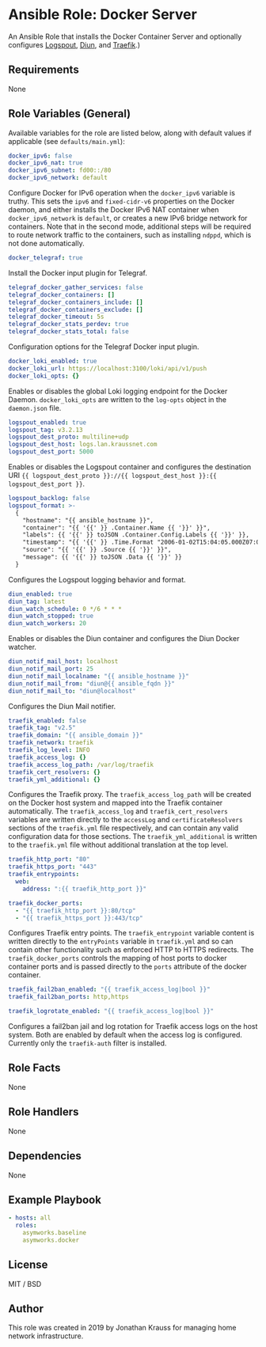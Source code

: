 # Ansible Role: Docker Server

An Ansible Role that installs the Docker Container Server and optionally configures [Logspout](https://github.com/gliderlabs/logspout), [Diun](https://crazymax.dev/diun/), and [Traefik](https://traefik.io/traefik/).)

## Requirements

None

## Role Variables (General)

Available variables for the role are listed below, along with default values if applicable (see `defaults/main.yml`):

```yaml
docker_ipv6: false
docker_ipv6_nat: true
docker_ipv6_subnet: fd00::/80
docker_ipv6_network: default
```

Configure Docker for IPv6 operation when the `docker_ipv6` variable is truthy. This sets the `ipv6` and `fixed-cidr-v6` properties on the Docker daemon, and either installs the Docker IPv6 NAT container when `docker_ipv6_network` is `default`, or creates a new IPv6 bridge network for containers. Note that in the second mode, additional steps will be required to route network traffic to the containers, such as installing `ndppd`, which is not done automatically.

```yaml
docker_telegraf: true
```

Install the Docker input plugin for Telegraf.

```yaml
telegraf_docker_gather_services: false
telegraf_docker_containers: []
telegraf_docker_containers_include: []
telegraf_docker_containers_exclude: []
telegraf_docker_timeout: 5s
telegraf_docker_stats_perdev: true
telegraf_docker_stats_total: false
```

Configuration options for the Telegraf Docker input plugin.

```yaml
docker_loki_enabled: true
docker_loki_url: https://localhost:3100/loki/api/v1/push
docker_loki_opts: {}
```

Enables or disables the global Loki logging endpoint for the Docker Daemon.
`docker_loki_opts` are written to the `log-opts` object in the `daemon.json`
file.

```yaml
logspout_enabled: true
logspout_tag: v3.2.13
logspout_dest_proto: multiline+udp
logspout_dest_host: logs.lan.kraussnet.com
logspout_dest_port: 5000
```

Enables or disables the Logspout container and configures the destination URI `{{ logspout_dest_proto }}://{{ logspout_dest_host }}:{{ logspout_dest_port }}`.

```yaml
logspout_backlog: false
logspout_format: >-
  {
    "hostname": "{{ ansible_hostname }}",
    "container": "{{ '{{' }} .Container.Name {{ '}}' }}",
    "labels": {{ '{{' }} toJSON .Container.Config.Labels {{ '}}' }},
    "timestamp": "{{ '{{' }} .Time.Format "2006-01-02T15:04:05.000Z07:00" {{ '}}' }}",
    "source": "{{ '{{' }} .Source {{ '}}' }}",
    "message": {{ '{{' }} toJSON .Data {{ '}}' }}
  }
```

Configures the Logspout logging behavior and format.

```yaml
diun_enabled: true
diun_tag: latest
diun_watch_schedule: 0 */6 * * *
diun_watch_stopped: true
diun_watch_workers: 20
```

Enables or disables the Diun container and configures the Diun Docker watcher.

```yaml
diun_notif_mail_host: localhost
diun_notif_mail_port: 25
diun_notif_mail_localname: "{{ ansible_hostname }}"
diun_notif_mail_from: "diun@{{ ansible_fqdn }}"
diun_notif_mail_to: "diun@localhost"
```

Configures the Diun Mail notifier.

```yaml
traefik_enabled: false
traefik_tag: "v2.5"
traefik_domain: "{{ ansible_domain }}"
traefik_network: traefik
traefik_log_level: INFO
traefik_access_log: {}
traefik_access_log_path: /var/log/traefik
traefik_cert_resolvers: {}
traefik_yml_additional: {}
```

Configures the Traefik proxy.  The `traefik_access_log_path` will be created on the Docker host system and mapped into the Traefik container automatically.  The `traefik_access_log` and `traefik_cert_resolvers` variables are written directly to the `accessLog` and `certificateResolvers` sections of the `traefik.yml` file respectively, and can contain any valid configuration data for those sections.  The `traefik_yml_additional` is written to the `traefik.yml` file without additional translation at the top level.

```yaml
traefik_http_port: "80"
traefik_https_port: "443"
traefik_entrypoints:
  web:
    address: ":{{ traefik_http_port }}"

traefik_docker_ports:
  - "{{ traefik_http_port }}:80/tcp"
  - "{{ traefik_https_port }}:443/tcp"
```

Configures Traefik entry points.  The `traefik_entrypoint` variable content is written directly to the `entryPoints` variable in `traefik.yml` and so can contain other functionality such as enforced HTTP to HTTPS redirects.  The `traefik_docker_ports` controls the mapping of host ports to docker container ports and is passed directly to the `ports` attribute of the docker container.

```yaml
traefik_fail2ban_enabled: "{{ traefik_access_log|bool }}"
traefik_fail2ban_ports: http,https

traefik_logrotate_enabled: "{{ traefik_access_log|bool }}"
```

Configures a fail2ban jail and log rotation for Traefik access logs on the host system.  Both are enabled by default when the access log is configured. Currently only the `traefik-auth` filter is installed.

## Role Facts

None

## Role Handlers

None

## Dependencies

None

## Example Playbook

```yaml
- hosts: all
  roles:
    asymworks.baseline
    asymworks.docker
```

## License

MIT / BSD

## Author

This role was created in 2019 by Jonathan Krauss for managing home network infrastructure.
